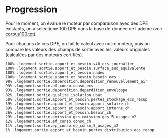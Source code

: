# Progression

Pour le moment, on évalue le moteur par comparaison avec des DPE éxistants, on a selectioné 100 DPE dans la base de donnée de l'ademe (voir [corpus100.txt](./corpus100.txt)).

Pour chacuns de ces DPE, on fait le calcul avec notre moteur, puis on compare les valeurs des champs de sortie avec les valeurs originales (calculées par des moteurs certifiés).

```
100% .logement.sortie.apport_et_besoin.v40_ecs_journalier
100% .logement.sortie.apport_et_besoin.surface_sud_equivalente
100% .logement.sortie.apport_et_besoin.nadeq
100% .logement.sortie.apport_et_besoin.besoin_ecs
98% .logement.sortie.deperdition.deperdition_renouvellement_air
93% .logement.sortie.ef_conso.conso_ecs
93% .logement.sortie.deperdition.deperdition_enveloppe
82% .logement.sortie.qualite_isolation.ubat
58% .logement.sortie.apport_et_besoin.pertes_stockage_ecs_recup
39% .logement.sortie.apport_et_besoin.apport_solaire_ch
39% .logement.sortie.apport_et_besoin.apport_interne_ch
36% .logement.sortie.apport_et_besoin.besoin_ch
29% .logement.sortie.emission_ges.emission_ges_5_usages_m2
12% .logement.sortie.ef_conso.conso_ch
11% .logement.sortie.ep_conso.ep_conso_5_usages_m2
1% .logement.sortie.apport_et_besoin.pertes_distribution_ecs_recup
```
